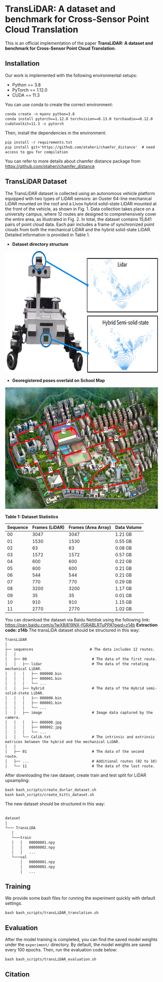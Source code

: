 # TransLiDAR: A dataset and benchmark for Cross-Sensor Point Cloud Translation
This is an official implementation of the paper **TransLiDAR: A dataset and benchmark for Cross-Sensor Point Cloud Translation**.
## Installation
Our work is implemented with the following environmental setups:
* Python == 3.8
* PyTorch == 1.12.0
* CUDA == 11.3

You can use conda to create the correct environment:
```
conda create -n myenv python=3.8
conda install pytorch==1.12.0 torchvision==0.13.0 torchaudio==0.12.0 cudatoolkit=11.3 -c pytorch
```

Then, install the dependencies in the environment:
```
pip install -r requirements.txt
pip install git+'https://github.com/otaheri/chamfer_distance'  # need access to gpu for compilation
```
You can refer to more details about chamfer distance package from https://github.com/otaheri/chamfer_distance

## TransLiDAR Dataset 
The TransLiDAR dataset is collected using an autonomous vehicle platform equipped with two types of LiDAR sensors: an Ouster 64-line mechanical LiDAR mounted on the roof and a Livox hybrid solid-state LiDAR mounted at the front of the vehicle, as shown in Fig. 1. Data collection takes place on a university campus, where 12 routes are designed to comprehensively cover the entire area, as illustrated in Fig. 2. In total, the dataset contains 15,641 pairs of point cloud data. Each pair includes a frame of synchronized point clouds from both the mechanical LiDAR and the hybrid solid-state LiDAR. Detailed information is provided in Table 1.

- **Dataset directory structure** 
<img src="figures/fig1.jpg" alt="figure_1：Dataset directory structure" width="600" height="400"/>

- **Georegistered poses overlaid on School Map** 
<img src="figures/fig2.jpg" alt="figure_1：Dataset directory structure" width="600" height="400"/>

**Table 1: Dataset Statistics**

| Sequence | Frames (LiDAR) | Frames (Area Array) | Data Volume |
|----------|----------------|---------------------|-------------|
| 00       | 3047           | 3047                | 1.21 GB     |
| 01       | 1530           | 1530                | 0.55 GB     |
| 02       | 63             | 63                  | 0.08 GB     |
| 03       | 1572           | 1572                | 0.57 GB     |
| 04       | 600            | 600                 | 0.22 GB     |
| 05       | 600            | 600                 | 0.21 GB     |
| 06       | 544            | 544                 | 0.21 GB     |
| 07       | 770            | 770                 | 0.29 GB     |
| 08       | 3200           | 3200                | 1.17 GB     |
| 09       | 35             | 35                  | 0.01 GB     |
| 10       | 910            | 910                 | 1.15 GB     |
| 11       | 2770           | 2770                | 1.02 GB     |


You can download the dataset via Baidu Netdisk using the following link: https://pan.baidu.com/s/1wX8j819NX-fGRABLRTuPPA?pwd=z14b **Extraction code: z14b** 
The transLiDA dataset should be structured in this way:
```
TransLiDAR
│
├── sequences                          # The data includes 12 routes.
│   │
│   ├── 00                              # The data of the first route.
│   │   ├── lidar                       # The data of the rotating mechanical LiDAR.
│   │   │   ├── 000000.bin
│   │   │   ├── 000001.bin
│   │   │   └── ...
│   │   ├── hybrid                      # The data of the Hybrid semi-solid-state LiDAR.
│   │   │   ├── 000000.bin
│   │   │   ├── 000001.bin
│   │   │   └── ...
│   │   ├── image                       # Image data captured by the camera.
│   │   │   ├── 000000.jpg
│   │   │   ├── 000002.jpg
│   │   │   └── ...
│   │   └── Calib.txt                   # The intrinsic and extrinsic matrices between the hybrid and the mechanical LiDAR.
│   │
│   ├── 01                              # The data of the second route.
│   ├── ...                             # Additional routes (02 to 10)
│   └── 11                              # The data of the last route.
```

After downloading the raw dataset, create train and test split for LiDAR upsampling:
```
bash bash_scripts/create_durlar_dataset.sh
bash bash_scripts/create_kitti_dataset.sh
```
The new dataset should be structured in this way:
```

dataset
│
└─── TransLiDA
   │
   └───train
   │   │   00000001.npy
   │   │   00000002.npy
   │   │   ...
   └───val
       │   00000001.npy
       │   00000002.npy
       │   ...
```

## Training
We provide some bash files for running the experiment quickly with default settings. 
```
bash bash_scripts/transLiDAR_translation.sh

```

## Evaluation
After the model training is completed, you can find the saved model weights under the `experiment/` directory. By default, the model weights are saved every 100 epochs. Then, run the evaluation code below:
```
bash bash_scripts/transLiDAR_evaluation.sh

```

## Citation
```

```

